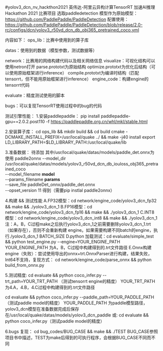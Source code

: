 #yolov3_dcn_nv_hackthon2021
英伟达-阿里云异构计算TensorRT 加速AI推理Hackathon 2021 比赛项目
选取paddledetection 模型作为原始模型：
https://github.com/PaddlePaddle/PaddleDetection
配置使用：https://github.com/PaddlePaddle/PaddleDetection/blob/release/2.0-rc/configs/dcn/yolov3_r50vd_dcn_db_obj365_pretrained_coco.yml

内容如下：
ops_lib：比赛中使用到的算子库

datas：使用到的数据（模型参数，测试数据等）

network：比赛用的网络构建代码以及相关网络信息
  visualize：可视化结构可以使用netron打开
    parse.prototxt为原始结构
    optimize.prototxt为优化后结构（可以使用原始框架进行inference）
    compile.prototxt为编译时结构（匹配tensorrt，但不能用原始框架进行inference）
  engine_code：构建engine的tensorrt代码

evaluate：精度测试使用的脚本

bugs：可以复现TensorRT使用过程中的bug的代码

测试引擎性能：
1.安装paddlepaddle：
pip install paddlepaddle-gpu==2.0.2.post110 -f https://paddlepaddle.org.cn/whl/mkl/stable.html

2.安装算子库：
cd ops_lib && mkdir build && cd build
cmake -DCMAKE_INSTALL_PREFIX=/usr/local/quake ../ && make -j40 install
export LD_LIBRARY_PATH=$LD_LIBRARY_PATH:/usr/local/quake/lib 

3.准备数据：
待添加
其中/usr/local/quake/datas/models/paddle_det.onnx为使用
paddle2onnx 
  --model_dir /usr/local/quake/datas/models/yolov3_r50vd_dcn_db_iouloss_obj365_pretrained_coco \
  --model_filename __model__ \
  --params_filename __params__ \
  --save_file paddleDet_onnx/paddle_det.onnx \
  --opset_version 11
得到（需要pip instlal paddle2onnx）

4.构建 && 测试性能
A.FP32模型：cd network/engine_code/yolov3_dcn_fp32 && make && ./yolov3_dcn_1
B.FP16模型：cd network/engine_code/yolov3_dcn_fp16 && make && ./yolov3_dcn_1
C.INT8模型：cd network/engine_code/yolov3_dcn_int8 && make && ./yolov3_dcn_1
注：A，B，C过程make之后执行yolov3_dcn_1之前需要删除yolov3_dcn_1.trt（如果存在），否则不会重新构建 engine。如果需要构建不同batch的engine，执行./yolov3_dcn_1 BATCH_SIZE
D.python 加载测试：cd evaluate/simple_test && python test_engine.py --engine=YOUR_ENGINE_PATH
  YOUR_ENGINE_PATH 为A，B，C过程中构建得到的.trt文件路径
E.Onnx构建engine（失败）：尝试使用导出的onnx+trt.OnnxParser进行构建，结果失败，Int64不支持，复现方式：
  cd network/engine_code/parse_onnx && python build_from_onnx.py

5.测试精度:
cd evaluate && python coco_infer.py --trt_path=YOUR_TRT_PATH （测试tensorrt engine的精度）
  YOUR_TRT_PATH 为4.A，4.B，4.C过程中构建得到的.trt文件路径

cd evaluate && python coco_infer.py --paddle_path=YOUR_PADDLE_PATH （测试paddle model的精度）
  YOUR_PADDLE_PATH 为paddle模型路径，yolov3_dcn模型在准备数据完成后保存在/usr/local/quake/datas/models/yolov3_dcn_paddle
或:
cd evaluate && python coco_infer.py（测试paddle model的精度）

6.bugs 复现：
cd bug_codes/BUG_CASE && make && ./TEST
BUG_CASE参照项目书中描述，TEST为make后得到的可执行程序，会根据BUG_CASE不同而不同
